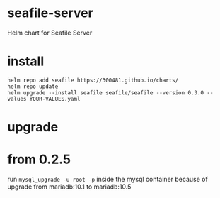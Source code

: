 # seafile-server

Helm chart for Seafile Server

# install

```
helm repo add seafile https://300481.github.io/charts/
helm repo update
helm upgrade --install seafile seafile/seafile --version 0.3.0 --values YOUR-VALUES.yaml
```

# upgrade

# from 0.2.5

run `mysql_upgrade -u root -p` inside the mysql container because of upgrade from mariadb:10.1 to mariadb:10.5
